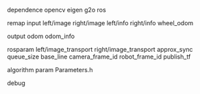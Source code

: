 dependence
opencv
eigen
g2o
ros

remap input
left/image
right/image
left/info
right/info
wheel_odom

output
odom
odom_info


rosparam
left/image_transport
right/image_transport
approx_sync
queue_size
base_line
camera_frame_id
robot_frame_id
publish_tf

algorithm param
Parameters.h

debug
<node pkg="VISFS" type="VISFSInterfaceROSNode" name="VISFSInterfaceROSNode" output="screen" launch-prefix="gdb -ex run --args">